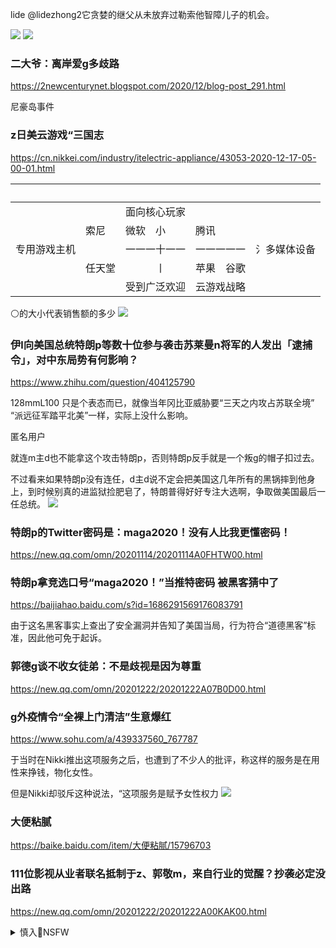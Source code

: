 lide
@lidezhong2它贪婪的继父从未放弃过勒索他智障儿子的机会。

<img src="https://pbs.twimg.com/media/Epx-zYbXIAM1r8o?format=jpg&name=orig">

<img src="https://pbs.twimg.com/media/Epx-zs2WMAAbaeh?format=jpg&name=orig">

### 二大爷：离岸爱g多歧路
https://2newcenturynet.blogspot.com/2020/12/blog-post_291.html

尼豪岛事件

### z日美云游戏“三国志
https://cn.nikkei.com/industry/itelectric-appliance/43053-2020-12-17-05-00-01.html

　||||　
---|---|---|---|---
　　　　　　|　　　|面向核心玩家|　　　　　|
　　　　　　|索尼　|微软　小　　|腾讯　　　|
专用游戏主机|　　　|一一一十一一|一一一一一|氵多媒体设备
　　　　　　|任天堂|　　　丨　　|苹果　谷歌|
　　　　　　|　　　|受到广泛欢迎|云游戏战略|

⚪的大小代表销售额的多少
<img src="https://cn.nikkei.com/images/2020/12/1204/1204-15-1-L.jpg">

### 伊l向美国总统特朗p等数十位参与袭击苏莱曼n将军的人发出「逮捕令」，对中东局势有何影响？
https://www.zhihu.com/question/404125790

128mmL100
只是个表态而已，就像当年冈比亚威胁要“三天之内攻占苏联全境” “派远征军踏平北美”一样，实际上没什么影响。

匿名用户
<p>就连m主d也不能拿这个攻击特朗p，否则特朗p反手就是一个叛g的帽子扣过去。</p>

<p>不过看来如果特朗p没有连任，d主d说不定会把美国这几年所有的黑锅摔到他身上，到时候别真的进监狱捡肥皂了，特朗普得好好专注大选啊，争取做美国最后一任总统。
<img src="https://pic4.zhimg.com/v2-70cc500c0da94d615afcc693df799eff.jpg">

### 特朗p的Twitter密码是：maga2020！没有人比我更懂密码！
https://new.qq.com/omn/20201114/20201114A0FHTW00.html

### 特朗p拿竞选口号“maga2020！”当推特密码 被黑客猜中了
https://baijiahao.baidu.com/s?id=1686291569176083791

由于这名黑客事实上查出了安全漏洞并告知了美国当局，行为符合“道德黑客”标准，因此他可免于起诉。

### 郭德g谈不收女徒弟：不是歧视是因为尊重
https://new.qq.com/omn/20201222/20201222A07B0D00.html

### g外疫情令“全裸上门清洁”生意爆红
https://www.sohu.com/a/439337560_767787

于当时在Nikki推出这项服务之后，也遭到了不少人的批评，称这样的服务是在用性来挣钱，物化女性。

但是Nikki却驳斥这种说法，“这项服务是赋予女性权力
<img src="http://p5.itc.cn/images01/20201220/6ea5d7dd9ebd41988ba78f3a22e313d3.png">

### 大便粘腻
https://baike.baidu.com/item/大便粘腻/15796703

### 111位影视从业者联名抵制于z、郭敬m，来自行业的觉醒？抄袭必定没出路
https://new.qq.com/omn/20201222/20201222A00KAK00.html

<details><summary>慎入🔞NSFW</summary>

Not Safe For Work
<img src="https://upload.wikimedia.org/wikipedia/commons/thumb/d/d3/Biohazard_Symbol_Specification.png/210px-Biohazard_Symbol_Specification.png">

掰粘喂有汁大便菊

<details><summary><b>风险自理Use At Your Own Risk🈲</summary>

### 新冠疫苗接种全球赛跑zg突然落后了？
https://www.voachinese.com/a/china-covid-vaccination-campaign-facing-challenges-20201221/5707892.html

### g土安全代理部长：限制有j、d背景zg人入境取得成效
https://www.voachinese.com/a/dhs-wolf-on-china-challenge-20201221/5708560.html

### 宣传zg建d百年 拍摄z多h电影赞颂
https://www.rfi.fr/cn/%E4%B8%AD%E5%9B%BD/20201221-%E5%AE%A3%E4%BC%A0%E4%B8%AD%E5%85%B1%E5%BB%BA%E5%85%9A%E7%99%BE%E5%B9%B4-%E6%8B%8D%E6%91%84%E4%BC%97%E5%A4%9A%E7%BA%A2%E7%94%B5%E5%BD%B1%E8%B5%9E%E9%A2%82

大都有太阳
<img src="https://s.rfi.fr/media/display/82231338-4384-11eb-94ff-005056bf18d4/w:980/p:16x9/hy-1.webp">

</details>
</details>
